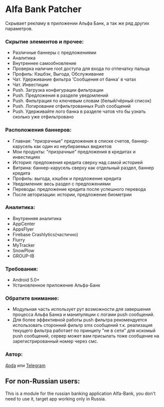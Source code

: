# Alfa Bank Patcher
Скрывает рекламу в приложении Альфа Банк, а так же ряд других параметров.

### Скрытие элементов и прочее:
- Различные баннеры с предложениями
- Аналитика
- Внутреннее самообновление
- Проверка наличие root доступа для входа по отпечатку пальца
- Профиль: Кэшбэк, Выгода, Обслуживание
- Чат. Удерживание фильтра 'Сообщения от банка' в чатах
- Чат. Инвестиции
- Push. Загрузка конфигурации фильтрации
- Push. Предложения в разделе уведомлений
- Push. Фильтрация по ключевым словам (белый/чёрный список)
- Push. Логирование отфильтрованных Push сообщений
- Push. Удерживайте лого банка в разделе чатов что бы узнать сколько уже отфильтровано

### Расположения баннеров:
- Главная: "призрачные" предложения в списке счетов, баннер-карусель как один из неубираемых виджетов
- Мои продукты: "призрачные" предложения в кредитах и инвестициях
- История:  предложения кредита сверху над самой историей
- Витрина: баннер-карусель сверху как отдельный раздел, баннер кредита
- Профиль: выгода, кэшбек и предложение кредита
- Уведомления: весь раздел с предложениями
- Переводы: предложение кредита после успешного перевода
- После авторизации: истории, предложение биометрии

### Аналитика:
- Внутренняя аналитика
- AppCenter
- AppsFlyer
- Firebase Crashlytics(частично)
- Flurry
- MyTracker
- SnowPlow
- GROUP-IB

### Требования:
- Android 5.0+
- Установленное приложение Альфа-Банк

### Обратите внимание:
- Модульная часть использует рут возможности для завершения процесса Альфа Банка и манипуляции с логами push сообщений.
- Для более эффективной работы push фильтра рекомендуется использовать сторонний фильтр sms сообщений т.к. реализация текущего фильтра работает по принципу "не в сети" для искомый push сообщений, сервер может вам присылать тоже сообщение на зарегистрированный номер через смс.

### Автор: 
[4pda](https://4pda.to/forum/index.php?showtopic=603033&view=findpost&p=117766501) или [Telegram](https://t.me/Blue_cat1)


## For non-Russian users:
This is a module for the russian banking application Alfa-Bank, you don't need to use it, target app working only in Russia.

